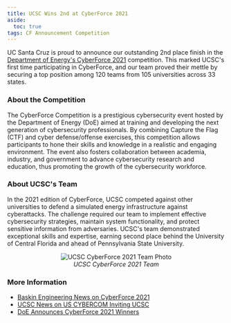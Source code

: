 ```yaml
---
title: UCSC Wins 2nd at CyberForce 2021
aside:
  toc: true
tags: CF Announcement Competition
---
```


UC Santa Cruz is proud to announce our outstanding 2nd place finish in the [Department of Energy's CyberForce 2021](https://cyberforce.energy.gov/) competition. This marked UCSC's first time participating in CyberForce, and our team proved their mettle by securing a top position among 120 teams from 105 universities across 33 states.

### About the Competition
The CyberForce Competition is a prestigious cybersecurity event hosted by the Department of Energy (DoE) aimed at training and developing the next generation of cybersecurity professionals. By combining Capture the Flag (CTF) and cyber defense/offense exercises, this competition allows participants to hone their skills and knowledge in a realistic and engaging environment. The event also fosters collaboration between academia, industry, and government to advance cybersecurity research and education, thus promoting the growth of the cybersecurity workforce.

### About UCSC's Team
In the 2021 edition of CyberForce, UCSC competed against other universities to defend a simulated energy infrastructure against cyberattacks. The challenge required our team to implement effective cybersecurity strategies, maintain system functionality, and protect sensitive information from adversaries. UCSC's team demonstrated exceptional skills and expertise, earning second place behind the University of Central Florida and ahead of Pennsylvania State University.

<div style="text-align: center">
	<img 
		src="https://lh3.googleusercontent.com/drive-viewer/AFGJ81r33CAmuwVaZdZiwWCG32DMCNp0u_n2QcNqtNSgWgrOd5fbUTMq5KzVEIQrMYD0-oPDLxy98NJTf677e0D4WG7_f15v"
		alt="UCSC CyberForce 2021 Team Photo"
		class="rounded"
	>
	<br>
	<i>UCSC CyberForce 2021 Team</i>
</div>

### More Information
- [Baskin Engineering News on CyberForce 2021](https://engineering.ucsc.edu/news/news-story-ucsc-team-cybersecurity-competition/)
- [UCSC News on US CYBERCOM Inviting UCSC](https://news.ucsc.edu/2022/02/ucsc-joins-cybercom-aen.html)
- [DoE Announces CyberForce 2021 Winners](https://www.energy.gov/ceser/articles/us-department-energy-names-university-central-florida-winner-cyberforce-competition)
